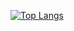 [![Top Langs](https://github-readme-stats.vercel.app/api/top-langs/?username=voidrlm&layout=compact&theme=dark)](https://github.com/voidrlm?tab=repositories)



